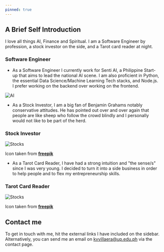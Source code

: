 ```yaml
---
pinned: true
---
```


## A Brief Self Introduction

I love all things AI, Finance and Spiritual. I am a Software Engineer by profession, a stock investor on the side, and a Tarot card reader at night. 

### Software Engineer
* As a Software Engineer I currently work for Senti AI, a Philippine Start-up that aims to lead the national AI scene. I am also proficient in Python, the essential Data Science/Machine Learning Tech stacks, and Node.js. I prefer working on the backend over working on the frontend.

![AI](/AI.png)

* As a Stock Investor, I am a big fan of Benjamin Grahams notably conservative attitudes. He has pointed out over and over again that people are like sheep who follow the crowd blindly and I personally would not like to be part of the herd. 

### Stock Investor
![Stocks](/stocks.png)

Icon taken from **[freepik](https://www.flaticon.com/free-icon/line-chart_3176282?term=stock&page=1&position=16)**
* As a Tarot Card Reader, I have had a strong intuition and "the sense/s" since I was very young. I decided to turn it into a side business in order to help people and to flex my entrepreneurship skills.

### Tarot Card Reader
![Stocks](/stocks.png)

Icon taken from **[freepik](https://www.flaticon.com/free-icon/tarot_867882?term=tarot&page=1&position=9)**

## Contact me
To get in touch with me, hit the external links I have included on the sidebar. Alternatively, you can send me an email on kvvillaera@up.edu.ph via the contact page.
